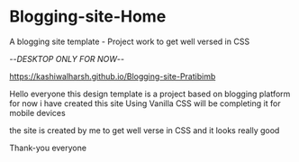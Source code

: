 # Blogging-site-Home
A blogging site template - Project work to get well versed in CSS

--*DESKTOP ONLY FOR NOW*--

https://kashiwalharsh.github.io/Blogging-site-Pratibimb


Hello everyone this design template is a project based on blogging platform
for now i have created this site Using Vanilla CSS will be completing it for mobile devices

the site is created by me to get well verse in CSS and 
it looks really good 


Thank-you everyone
